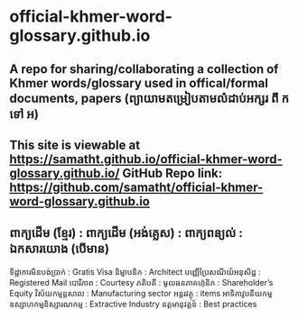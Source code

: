 # official-khmer-word-glossary.github.io
A repo for sharing/collaborating a collection of Khmer words/glossary used in offical/formal documents, papers
(ព្យាយាមតម្រៀបតាមលំដាប់អក្សរ ពី ក ទៅ អ)
-----
 This site is viewable at https://samatht.github.io/official-khmer-word-glossary.github.io/
 GitHub Repo link: https://github.com/samatht/official-khmer-word-glossary.github.io
---
ពាក្យដើម (ខ្មែរ) : ពាក្យដើម (អង់គ្លេស) : ពាក្យពន្យល់ : ឯកសារយោង (បើមាន)
---

ទិដ្ឋាការមិនបង់ប្រាក់ : Gratis Visa
និម្មាបនិក : Architect 
បញ្ញើប្រៃសណីយ៍អនុសិដ្ឋ : Registered Mail
បោរីភាព : Courtesy
ភតិបតី :
មូលធនភាគហ៊ុនិក : Shareholder’s Equity
វិស័យកម្មន្តសាល : Manufacturing sector
អន្តរវត្ថុ : items
អាទិភាវូបនីយកម្ម
ឧស្សាហកម្មនិស្សារណកម្ម : Extractive Industry
ឧត្តមានុវត្តន៍ : Best practices
